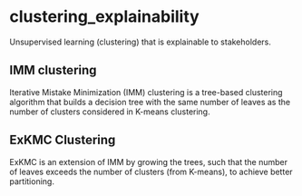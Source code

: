 # clustering_explainability
Unsupervised learning (clustering) that is explainable to stakeholders.

## IMM clustering
Iterative Mistake Minimization (IMM) clustering is a tree-based clustering algorithm that builds a decision tree with the same number of leaves as the number of clusters considered in K-means clustering.

## ExKMC Clustering
ExKMC is an extension of IMM by growing the trees, such that the number of leaves exceeds the number of clusters (from K-means), to achieve better partitioning.
